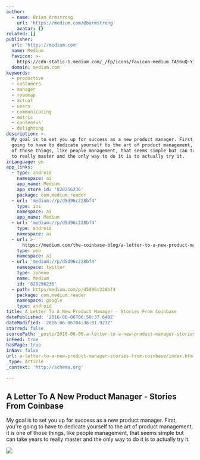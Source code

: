 ```yaml
---
author:
  - name: Brian Armstrong
    url: 'https://medium.com/@barmstrong'
    avatar: {}
related: []
publisher:
  url: 'https://medium.com'
  name: Medium
  favicon: >-
    https://cdn-static-1.medium.com/_/fp/icons/favicon-medium.TAS6uQ-Y7kcKgi0xjcYHXw.ico
  domain: medium.com
keywords:
  - productive
  - customers
  - manager
  - roadmap
  - actual
  - users
  - communicating
  - metric
  - consensus
  - delighting
description: >-
  My goal is to set you up for success as a new product manager. First, you're
  going to have to dedicate yourself to the art of product management, it is one
  of those things, like people management, that seems simple but can take years
  to really master and the only way to do it is to actually try it.
inLanguage: en
app_links:
  - type: android
    namespace: ai
    app_name: Medium
    app_store_id: '828256236'
    package: com.medium.reader
  - url: 'medium://p/d5d96c228bf4'
    type: ios
    namespace: ai
    app_name: Medium
  - url: 'medium://p/d5d96c228bf4'
    type: android
    namespace: ai
  - url: >-
      https://medium.com/the-coinbase-blog/a-letter-to-a-new-product-manager-d5d96c228bf4
    type: web
    namespace: ai
  - url: 'medium://p/d5d96c228bf4'
    namespace: twitter
    type: iphone
    name: Medium
    id: '828256236'
  - path: https/medium.com/p/d5d96c228bf4
    package: com.medium.reader
    namespace: google
    type: android
title: A Letter To A New Product Manager - Stories From Coinbase
datePublished: '2016-06-06T06:50:37.649Z'
dateModified: '2016-06-06T04:36:01.923Z'
starred: false
sourcePath: _posts/2016-06-06-a-letter-to-a-new-product-manager-stories-from-coinbase.md
inFeed: true
hasPage: true
inNav: false
url: a-letter-to-a-new-product-manager-stories-from-coinbase/index.html
_type: Article
_context: 'http://schema.org'

---
```

<article style=""><h1>A Letter To A New Product Manager - Stories From Coinbase</h1><p>My goal is to set you up for success as a new product manager. First, you're going to have to dedicate yourself to the art of product management, it is one of those things, like people management, that seems simple but can take years to really master and the only way to do it is to actually try it.</p><img src="https://cdn-images-2.medium.com/max/1200/1*P32HB4guQZSsyJLgwohiZQ.png" /></article>
